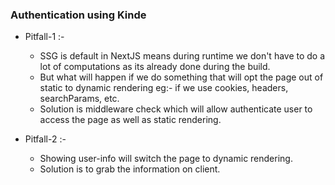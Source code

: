 ### Authentication using Kinde

- Pitfall-1 :-
    - SSG is default in NextJS means during runtime we don't have to do a lot of computations as its already done during the build.
    - But what will happen if we do something that will opt the page out of static to dynamic rendering eg:- if we use cookies, headers, searchParams, etc.
    - Solution is middleware check which will allow authenticate user to access the page as well as static rendering.

- Pitfall-2 :-
    - Showing user-info will switch the page to dynamic rendering.
    - Solution is to grab the information on client.